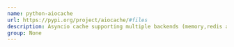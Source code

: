 ```yaml
---
name: python-aiocache
url: https://pypi.org/project/aiocache/#files
description: Asyncio cache supporting multiple backends (memory,redis and memcached).
group: None
---
```

